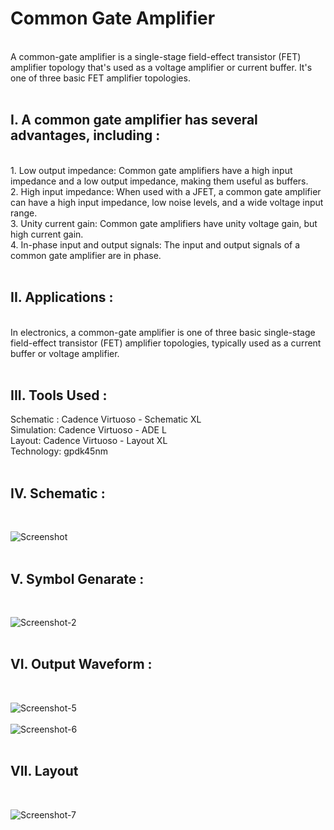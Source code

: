 # Common Gate Amplifier
<br>
A common-gate amplifier is a single-stage field-effect transistor (FET) amplifier topology that's used as a voltage amplifier or current buffer. It's one of three basic FET amplifier topologies. <BR><BR>
<h2>I. A common gate amplifier has several advantages, including :</h2><BR>
1. Low output impedance: Common gate amplifiers have a high input impedance and a low output impedance, making them useful as buffers.<BR>
2. High input impedance: When used with a JFET, a common gate amplifier can have a high input impedance, low noise levels, and a wide voltage input range.<BR>
3. Unity current gain: Common gate amplifiers have unity voltage gain, but high current gain.<BR>
4. In-phase input and output signals: The input and output signals of a common gate amplifier are in phase. <BR>
<BR>

<h2>II. Applications :</h2>
<br>
In electronics, a common-gate amplifier is one of three basic single-stage field-effect transistor (FET) amplifier topologies, typically used as a current buffer or voltage amplifier. 
<br>
<br>
<h2>III. Tools Used :</h2>
Schematic : Cadence Virtuoso - Schematic XL<BR>
Simulation: Cadence Virtuoso - ADE L<BR>
Layout: Cadence Virtuoso - Layout XL<BR>
Technology: gpdk45nm<BR>
<BR>
<H2>IV. Schematic :</H2>
<BR>

![Screenshot](https://github.com/user-attachments/assets/07159712-eb41-4fa0-81c2-37d83999d9d4)
<BR>
<BR>
<H2>V. Symbol Genarate :</H2>
<br>

![Screenshot-2](https://github.com/user-attachments/assets/7a0ef7ac-4964-4755-ad6a-e56864519940)
<br>
<br>
<h2>VI. Output Waveform :</h2>
<br>

![Screenshot-5](https://github.com/user-attachments/assets/6b1ce7fe-b20a-4c87-8c9b-243305bdf3e1)
<br>
<br>
![Screenshot-6](https://github.com/user-attachments/assets/7ced7db9-0d97-42a8-9171-27b9f923fd80)
<br>
<br>
<h2>VII. Layout</h2>
<BR>

![Screenshot-7](https://github.com/user-attachments/assets/adea373b-e897-4bc5-9e15-c64b079dd169)





